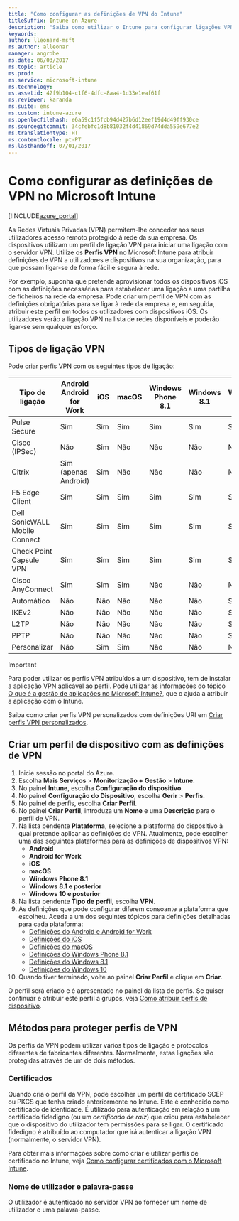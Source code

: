 ```yaml
---
title: "Como configurar as definições de VPN do Intune"
titleSuffix: Intune on Azure
description: "Saiba como utilizar o Intune para configurar ligações VPN nos dispositivos que gere.\""
keywords: 
author: lleonard-msft
ms.author: alleonar
manager: angrobe
ms.date: 06/03/2017
ms.topic: article
ms.prod: 
ms.service: microsoft-intune
ms.technology: 
ms.assetid: 42f9b104-c1f6-4dfc-8aa4-1d33e1eaf61f
ms.reviewer: karanda
ms.suite: ems
ms.custom: intune-azure
ms.openlocfilehash: e6a59c1f5fcb94d427b6d12eef19d4d49ff930ce
ms.sourcegitcommit: 34cfebfc1d8b81032f4d41869d74dda559e677e2
ms.translationtype: HT
ms.contentlocale: pt-PT
ms.lasthandoff: 07/01/2017
---
```

# <a name="how-to-configure-vpn-settings-in-microsoft-intune"></a>Como configurar as definições de VPN no Microsoft Intune

[!INCLUDE[azure_portal](./includes/azure_portal.md)]

As Redes Virtuais Privadas (VPN) permitem-lhe conceder aos seus utilizadores acesso remoto protegido à rede da sua empresa. Os dispositivos utilizam um perfil de ligação VPN para iniciar uma ligação com o servidor VPN. Utilize os **Perfis VPN** no Microsoft Intune para atribuir definições de VPN a utilizadores e dispositivos na sua organização, para que possam ligar-se de forma fácil e segura à rede.

Por exemplo, suponha que pretende aprovisionar todos os dispositivos iOS com as definições necessárias para estabelecer uma ligação a uma partilha de ficheiros na rede da empresa. Pode criar um perfil de VPN com as definições obrigatórias para se ligar à rede da empresa e, em seguida, atribuir este perfil em todos os utilizadores com dispositivos iOS. Os utilizadores verão a ligação VPN na lista de redes disponíveis e poderão ligar-se sem qualquer esforço.

## <a name="vpn-connection-types"></a>Tipos de ligação VPN

Pode criar perfis VPN com os seguintes tipos de ligação:

|Tipo de ligação|Android<br>Android for Work|iOS|macOS|Windows Phone 8.1|Windows 8.1|Windows 10|
|-|-|-|-|-|-|-|
|Pulse Secure|Sim|Sim|Sim|Sim|Sim|Sim|
|Cisco (IPSec)|Não|Sim|Não|Não|Não|Não|
|Citrix|Sim (apenas Android)|Sim|Não|Não|Não|Não|
|F5 Edge Client|Sim|Sim|Sim|Sim|Sim|Sim|
|Dell SonicWALL Mobile Connect|Sim|Sim|Sim|Sim|Sim|Sim|
|Check Point Capsule VPN|Sim|Sim|Sim|Sim|Sim|Sim|
|Cisco AnyConnect|Sim|Sim|Sim|Não|Não|Não|
|Automático|Não|Não|Não|Não|Não|Sim|
|IKEv2|Não|Não|Não|Não|Não|Sim|
|L2TP|Não|Não|Não|Não|Não|Sim|
|PPTP|Não|Não|Não|Não|Não|Sim|
|Personalizar|Não|Sim|Sim|Não|Não|Não|


> [!IMPORTANT]
> Para poder utilizar os perfis VPN atribuídos a um dispositivo, tem de instalar a aplicação VPN aplicável ao perfil. Pode utilizar as informações do tópico [O que é a gestão de aplicações no Microsoft Intune?](app-management.md), que o ajuda a atribuir a aplicação com o Intune.  

Saiba como criar perfis VPN personalizados com definições URI em [Criar perfis VPN personalizados](custom-vpn-profiles-create.md).     

## <a name="create-a-device-profile-containing-vpn-settings"></a>Criar um perfil de dispositivo com as definições de VPN

1. Inicie sessão no portal do Azure.
2. Escolha **Mais Serviços** > **Monitorização + Gestão** > **Intune**.
3. No painel **Intune**, escolha **Configuração do dispositivo**.
2. No painel **Configuração do Dispositivo**, escolha **Gerir** > **Perfis**.
3. No painel de perfis, escolha **Criar Perfil**.
4. No painel **Criar Perfil**, introduza um **Nome** e uma **Descrição** para o perfil de VPN.
5. Na lista pendente **Plataforma**, selecione a plataforma do dispositivo à qual pretende aplicar as definições de VPN. Atualmente, pode escolher uma das seguintes plataformas para as definições de dispositivos VPN:
    - **Android**
    - **Android for Work**
    - **iOS**
    - **macOS**
    - **Windows Phone 8.1**
    - **Windows 8.1 e posterior**
    - **Windows 10 e posterior**
6. Na lista pendente **Tipo de perfil**, escolha **VPN**.
7. As definições que pode configurar diferem consoante a plataforma que escolheu. Aceda a um dos seguintes tópicos para definições detalhadas para cada plataforma:
    - [Definições do Android e Android for Work](vpn-settings-android.md)
    - [Definições do iOS](vpn-settings-ios.md)
    - [Definições do macOS](vpn-settings-macos.md)
    - [Definições do Windows Phone 8.1](vpn-settings-windows-phone-8-1.md)
    - [Definições do Windows 8.1](vpn-settings-windows-8-1.md)
    - [Definições do Windows 10](vpn-settings-windows-10.md)
8. Quando tiver terminado, volte ao painel **Criar Perfil** e clique em **Criar**.

O perfil será criado e é apresentado no painel da lista de perfis.
Se quiser continuar e atribuir este perfil a grupos, veja [Como atribuir perfis de dispositivo](device-profile-assign.md).


## <a name="methods-of-securing-vpn-profiles"></a>Métodos para proteger perfis de VPN

Os perfis da VPN podem utilizar vários tipos de ligação e protocolos diferentes de fabricantes diferentes. Normalmente, estas ligações são protegidas através de um de dois métodos.

### <a name="certificates"></a>Certificados

Quando cria o perfil da VPN, pode escolher um perfil de certificado SCEP ou PKCS que tenha criado anteriormente no Intune. Este é conhecido como certificado de identidade. É utilizado para autenticação em relação a um certificado fidedigno (ou um *certificado de raiz*) que criou para estabelecer que o dispositivo do utilizador tem permissões para se ligar. O certificado fidedigno é atribuído ao computador que irá autenticar a ligação VPN (normalmente, o servidor VPN).

Para obter mais informações sobre como criar e utilizar perfis de certificado no Intune, veja [Como configurar certificados com o Microsoft Intune](certificates-configure.md).

### <a name="user-name-and-password"></a>Nome de utilizador e palavra-passe

O utilizador é autenticado no servidor VPN ao fornecer um nome de utilizador e uma palavra-passe.
